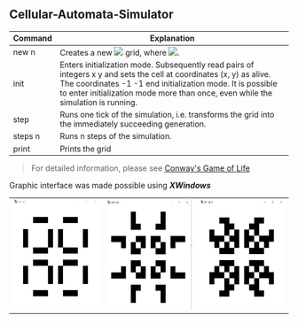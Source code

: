 ## Cellular-Automata-Simulator

| Command | Explanation |
| ----- | ---- |
| new n | Creates a new <img src="https://render.githubusercontent.com/render/math?math=n \cdot n"> grid, where <img src="https://render.githubusercontent.com/render/math?math=n \ge 1">. |
| init | Enters initialization mode. Subsequently read pairs of integers x y and sets the cell at coordinates (x, y) as alive. The coordinates -1 -1 end initialization mode. It is possible to enter initialization mode more than once, even while the simulation is running. |
| step | Runs one tick of the simulation, i.e. transforms the grid into the immediately succeeding generation.|
| steps n | Runs n steps of the simulation. |
| print | Prints the grid |


> For detailed information, please see [Conway's Game of Life](https://en.wikipedia.org/wiki/Conway%27s_Game_of_Life)

Graphic interface was made possible using ***XWindows***

|   |     |   |
| --- | --- | --- |
|<img src="https://github.com/XintongLi1/Cellular-Automata-Simulator/blob/master/Images/pulsar1.png" width="200" height="200">| <img src="https://github.com/XintongLi1/Cellular-Automata-Simulator/blob/master/Images/pulsar2.png" width="200" height="200"> | <img src="https://github.com/XintongLi1/Cellular-Automata-Simulator/blob/master/Images/pulsar3.png" width="200" height="200">
